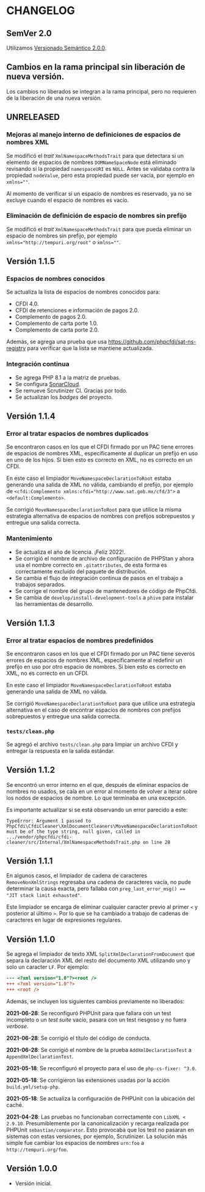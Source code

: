 # CHANGELOG

## SemVer 2.0

Utilizamos [Versionado Semántico 2.0.0](SEMVER.md).

## Cambios en la rama principal sin liberación de nueva versión.

Los cambios no liberados se integran a la rama principal, pero no requieren de la liberación de una nueva versión.

## UNRELEASED

### Mejoras al manejo interno de definiciones de espacios de nombres XML

Se modificó el *trait* `XmlNamespaceMethodsTrait` para que detectara si un elemento de espacios de nombres
`DOMNameSpaceNode` está eliminado revisando si la propiedad `namespaceURI` es `NULL`.
Antes se validaba contra la propiedad `nodeValue`, pero esta propiedad puede ser vacía, por ejemplo en `xmlns=""`.

Al momento de verificar si un espacio de nombres es reservado, ya no se excluye cuando el espacio de nombres es vacío.

### Eliminación de definición de espacio de nombres sin prefijo

Se modificó el *trait* `XmlNamespaceMethodsTrait` para que pueda eliminar un espacio de nombres sin prefijo,
por ejemplo `xmlns="http://tempuri.org/root"` o `xmlns=""`. 

## Versión 1.1.5

### Espacios de nombres conocidos

Se actualiza la lista de espacios de nombres conocidos para:

- CFDI 4.0.
- CFDI de retenciones e información de pagos 2.0.
- Complemento de pagos 2.0.
- Complemento de carta porte 1.0.
- Complemento de carta porte 2.0.

Además, se agrega una prueba que usa <https://github.com/phpcfdi/sat-ns-registry> para verificar que la lista
se mantiene actualizada.

### Integración continua

- Se agrega PHP 8.1 a la matriz de pruebas.
- Se configura [SonarCloud](https://sonarcloud.io/project/overview?id=phpcfdi_cfdi-cleaner).
- Se remueve Scrutinizer CI. Gracias por todo.
- Se actualizan los *badges* del proyecto.

## Versión 1.1.4

### Error al tratar espacios de nombres duplicados

Se encontraron casos en los que el CFDI firmado por un PAC tiene errores de espacios de nombres XML,
específicamente al duplicar un prefijo en uso en uno de los hijos. Si bien esto es correcto en XML,
no es correcto en un CFDI.

En este caso el limpiador `MoveNamespaceDeclarationToRoot` estaba generando una salida de XML no válida,
cambiando el prefijo, por ejemplo de `<cfdi:Complemento xmlns:cfdi="http://www.sat.gob.mx/cfd/3">`
a `<default:Complemento>`.

Se corrigió `MoveNamespaceDeclarationToRoot` para que utilice la misma estrategia alternativa de
espacios de nombres con prefijos sobrepuestos y entregue una salida correcta.

### Mantenimiento

- Se actualiza el año de licencia. ¡Feliz 2022!.
- Se corrigió el nombre de archivo de configuración de PHPStan y ahora usa el nombre correcto en `.gitattributes`,
de esta forma es correctamente excluido del paquete de distribución.
- Se cambia el flujo de integración continua de pasos en el trabajo a trabajos separados.
- Se corrige el nombre del grupo de mantenedores de código de PhpCfdi.
- Se cambia de `develop/install-development-tools` a `phive` para instalar las herramientas de desarrollo.

## Versión 1.1.3

### Error al tratar espacios de nombres predefinidos

Se encontraron casos en los que el CFDI firmado por un PAC tiene severos errores de espacios de nombres XML,
específicamente al redefinir un prefijo en uso por otro espacio de nombres. Si bien esto es correcto en XML,
no es correcto en un CFDI.

En este caso el limpiador `MoveNamespaceDeclarationToRoot` estaba generando una salida de XML no válida.

Se corrigió `MoveNamespaceDeclarationToRoot` para que utilice una estrategia alternativa en el caso de encontrar
espacios de nombres con prefijos sobrepuestos y entregue una salida correcta.

### `tests/clean.php`

Se agregó el archivo `tests/clean.php` para limpiar un archivo CFDI y entregar la respuesta en la salida estándar.

## Versión 1.1.2

Se encontró un error interno en el que, después de eliminar espacios de nombres no usados, se caía en un error
al momento de volver a iterar sobre los nodos de espacios de nombre. Lo que terminaba en una excepción.

Es importante actualizar si se está observando un error parecido a este:

```
TypeError: Argument 1 passed to PhpCfdi\CfdiCleaner\XmlDocumentCleaners\MoveNamespaceDeclarationToRoot::isNamespaceReserved()
must be of the type string, null given, called in .../vendor/phpcfdi/cfdi-cleaner/src/Internal/XmlNamespaceMethodsTrait.php on line 28
```

## Versión 1.1.1

En algunos casos, el limpiador de cadena de caracteres `RemoveNonXmlStrings` regresaba una cadena de caracteres vacía,
no pude determinar la causa exacta, pero fallaba con `preg_last_error_msg() == "JIT stack limit exhausted"`.

Este limpiador se encarga de eliminar cualquier caracter previo al primer `<` y posterior al último `>`.
Por lo que se ha cambiado a trabajo de cadenas de caracteres en lugar de expresiones regulares.

## Versión 1.1.0

Se agrega el limpiador de texto XML `SplitXmlDeclarationFromDocument` que separa la declaración XML del resto del
documento XML utilizando uno y solo un caracter `LF`. Por ejemplo:

```diff
--- <?xml version="1.0"?><root />
+++ <?xml version="1.0"?>
+++ <root />
```

Además, se incluyen los siguientes cambios previamente no liberados:

**2021-06-28**: Se reconfiguró PHPUnit para que fallara con un test incompleto o un *test suite* vacío,
pasara con un test riesgoso y no fuera *verbose*. 

**2021-06-28**: Se corrigió el título del código de conducta.

**2021-06-28**: Se corrigió el nombre de la prueba `AddXmlDeclarationTest` a `AppendXmlDeclarationTest`.

**2021-05-18**: Se reconfiguró el proyecto para el uso de `php-cs-fixer: ^3.0`.

**2021-05-18**: Se corrigieron las extensiones usadas por la acción `build.yml/setup-php`.

**2021-05-18**: Se actualiza la configuración de PHPUnit con la ubicación del caché.

**2021-04-28**: Las pruebas no funcionaban correctamente con `LibXML < 2.9.10`.
Presumiblemente por la canonicalización y recarga realizada por PHPUnit `sebastian/comparator`.
Esto provocaba que los test no pasaran en sistemas con estas versiones, por ejemplo, Scrutinizer.
La solución más simple fue cambiar los espacios de nombres `urn:foo` a `http://tempuri.org/foo`.

## Versión 1.0.0

- Versión inicial.
